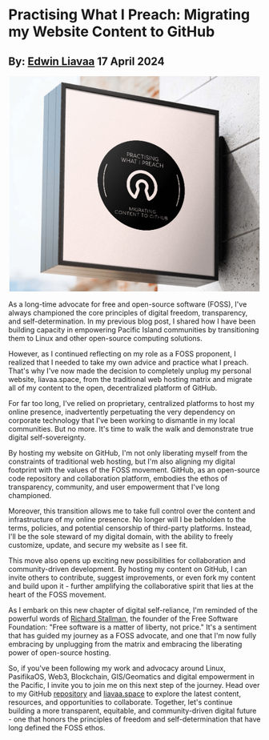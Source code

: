 # Practising What I Preach: Migrating my Website Content to GitHub
## By: [Edwin Liavaa](https://github.com/EdwinLiavaa) 17 April 2024

<p align="center">
 <img width="500" src="https://github.com/EdwinLiavaa/liavaa.space/blob/main/blog/20240417/pic.png">
</p>

As a long-time advocate for free and open-source software (FOSS), I've always championed the core principles of digital freedom, transparency, and self-determination. In my previous blog post, I shared how I have been building capacity in empowering Pacific Island communities by transitioning them to Linux and other open-source computing solutions.

However, as I continued reflecting on my role as a FOSS proponent, I realized that I needed to take my own advice and practice what I preach. That's why I've now made the decision to completely unplug my personal website, liavaa.space, from the traditional web hosting matrix and migrate all of my content to the open, decentralized platform of GitHub.

For far too long, I've relied on proprietary, centralized platforms to host my online presence, inadvertently perpetuating the very dependency on corporate technology that I've been working to dismantle in my local communities. But no more. It's time to walk the walk and demonstrate true digital self-sovereignty.

By hosting my website on GitHub, I'm not only liberating myself from the constraints of traditional web hosting, but I'm also aligning my digital footprint with the values of the FOSS movement. GitHub, as an open-source code repository and collaboration platform, embodies the ethos of transparency, community, and user empowerment that I've long championed.

Moreover, this transition allows me to take full control over the content and infrastructure of my online presence. No longer will I be beholden to the terms, policies, and potential censorship of third-party platforms. Instead, I'll be the sole steward of my digital domain, with the ability to freely customize, update, and secure my website as I see fit.

This move also opens up exciting new possibilities for collaboration and community-driven development. By hosting my content on GitHub, I can invite others to contribute, suggest improvements, or even fork my content and build upon it - further amplifying the collaborative spirit that lies at the heart of the FOSS movement.

As I embark on this new chapter of digital self-reliance, I'm reminded of the powerful words of [Richard Stallman](https://en.wikipedia.org/wiki/Richard_Stallman), the founder of the Free Software Foundation: "Free software is a matter of liberty, not price." It's a sentiment that has guided my journey as a FOSS advocate, and one that I'm now fully embracing by unplugging from the matrix and embracing the liberating power of open-source hosting.

So, if you've been following my work and advocacy around Linux, PasifikaOS, Web3, Blockchain, GIS/Geomatics and digital empowerment in the Pacific, I invite you to join me on this next step of the journey. Head over to my GitHub [repository](https://github.com/EdwinLiavaa) and [liavaa.space](https://github.com/EdwinLiavaa/liavaa.space) to explore the latest content, resources, and opportunities to collaborate. Together, let's continue building a more transparent, equitable, and community-driven digital future - one that honors the principles of freedom and self-determination that have long defined the FOSS ethos.
